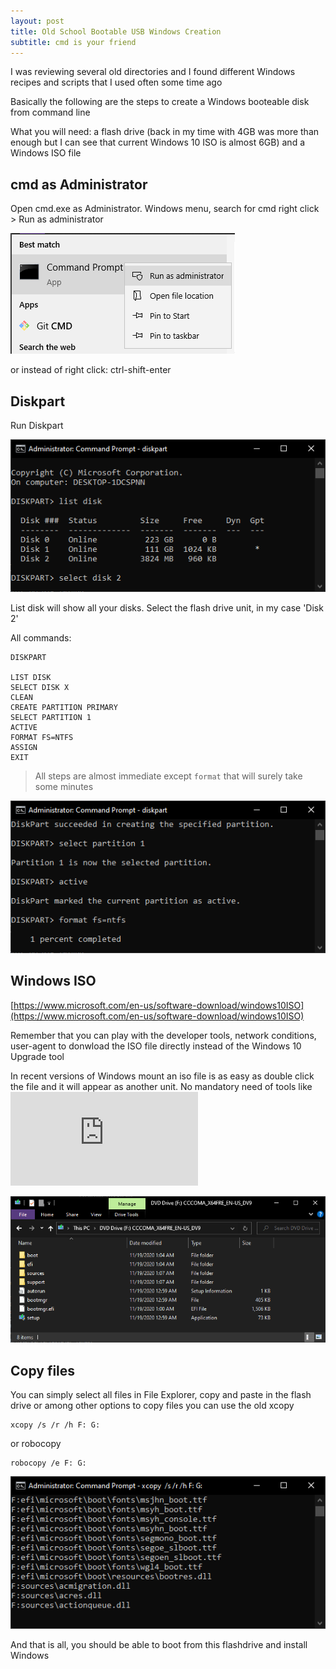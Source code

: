 ```yaml
---
layout: post
title: Old School Bootable USB Windows Creation
subtitle: cmd is your friend
---
```


I was reviewing several old directories and I found different Windows recipes and scripts that I used often some time ago

Basically the following are the steps to create a Windows booteable disk from command line

What you will need: a flash drive (back in my time with 4GB was more than enough but I can see that current Windows 10 ISO is almost 6GB) and a Windows ISO file

## cmd as Administrator

Open cmd.exe as Administrator. Windows menu, search for cmd right click > Run as administrator

![cmd as administrator](../img/2021-04-24-boot-flashdrive-old-school/06_cmd-admin.PNG)

or instead of right click: ctrl-shift-enter

## Diskpart

Run Diskpart

![diskpart](../img/2021-04-24-boot-flashdrive-old-school/01_diskpart.PNG)

List disk will show all your disks. Select the flash drive unit, in my case 'Disk 2'

All commands:

    DISKPART

    LIST DISK
    SELECT DISK X
    CLEAN
    CREATE PARTITION PRIMARY
    SELECT PARTITION 1
    ACTIVE
    FORMAT FS=NTFS
    ASSIGN
    EXIT

> All steps are almost immediate except `format` that will surely take some minutes

![format](../img/2021-04-24-boot-flashdrive-old-school/02_format.PNG)

## Windows ISO

[https://www.microsoft.com/en-us/software-download/windows10ISO](https://www.microsoft.com/en-us/software-download/windows10ISO)

Remember that you can play with the developer tools, network conditions, user-agent to donwload the ISO file directly instead of the Windows 10 Upgrade tool

In recent versions of Windows mount an iso file is as easy as double click the file and it will appear as another unit. No mandatory need of tools like ![Virtual Clone Drive](https://www.elby.ch/en/products/vcd.html) 

![mount iso](../img/2021-04-24-boot-flashdrive-old-school/03_windows.PNG)

## Copy files

You can simply select all files in File Explorer, copy and paste in the flash drive or among other options to copy files you can use the old xcopy

    xcopy /s /r /h F: G:

or robocopy 

    robocopy /e F: G:

![format](../img/2021-04-24-boot-flashdrive-old-school/05_xcopy-progress.PNG)

And that is all, you should be able to boot from this flashdrive and install Windows
